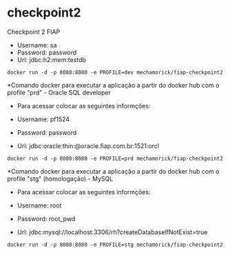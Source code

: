 # checkpoint2
Checkpoint 2 FIAP

- Username: sa
- Password: password
- Url: jdbc:h2:mem:testdb

```
docker run -d -p 8080:8080 -e PROFILE=dev mechamorick/fiap-checkpoint2
```

*Comando docker para executar a aplicação a partir do docker hub com o profile "prd" - Oracle SQL developer

- Para acessar colocar as seguintes informções:
  
- Username: pf1524
- Password: password
- Url: jdbc:oracle:thin:@oracle.fiap.com.br:1521:orcl

```
docker run -d -p 8080:8080 -e PROFILE=prd mechamorick/fiap-checkpoint2 
```

*Comando docker para executar a aplicação a partir do docker hub com o profile "stg" (homologação) - MySQL

- Para acessar colocar as seguintes informções:
  
- Username: root
- Password: root_pwd
- Url: jdbc:mysql://localhost:3306/rh?createDatabaseIfNotExist=true

```
docker run -d -p 8080:8080 -e PROFILE=stg mechamorick/fiap-checkpoint2 
